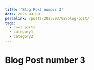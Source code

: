 ```yaml
---
title: 'Blog Post number 3'
date: 2025-03-08
permalink: /posts/2025/03/08/blog-post/
tags:
  - cool posts
  - category1
  - category2
---
```


# Blog Post number 3